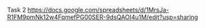 Task 2 
https://docs.google.com/spreadsheets/d/1MrsJa-R1FM9pmNk12w4FqmefPG00SER-9dsQAOI4u1M/edit?usp=sharing
